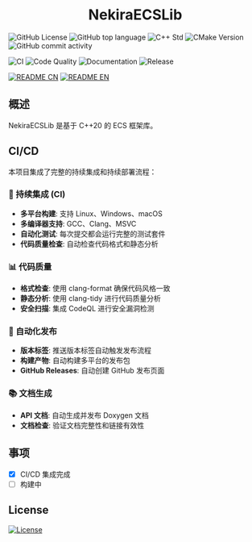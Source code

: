 <h1 align="center">NekiraECSLib</h1>

![GitHub License](https://img.shields.io/github/license/TokiraNeo/NekiraECS?style=flat-square&color=%233effc2)
![GitHub top language](https://img.shields.io/github/languages/top/TokiraNeo/NekiraECS?style=flat-square&color=%23f25037)
![C++ Std](https://img.shields.io/badge/C%2B%2B_std-%3E%3D20-%23F761AE?style=flat-square)
![CMake Version](https://img.shields.io/badge/CMake-%3E%3D3.20-%2366F59F?style=flat-square)
![GitHub commit activity](https://img.shields.io/github/commit-activity/m/TokiraNeo/NekiraECS?style=flat-square&labelColor=91CBED&color=A0AEDE)

<!-- CI/CD Status Badges -->
![CI](https://img.shields.io/github/actions/workflow/status/TokiraNeo/NekiraECS/ci.yml?branch=main&style=flat-square&label=CI&color=%2300d4aa)
![Code Quality](https://img.shields.io/github/actions/workflow/status/TokiraNeo/NekiraECS/code-quality.yml?branch=main&style=flat-square&label=Code%20Quality&color=%23ff6b6b)
![Documentation](https://img.shields.io/github/actions/workflow/status/TokiraNeo/NekiraECS/documentation.yml?branch=main&style=flat-square&label=Docs&color=%234ecdc4)
![Release](https://img.shields.io/github/v/release/TokiraNeo/NekiraECS?style=flat-square&color=%23f7b801)

[![README CN](https://img.shields.io/badge/README-%E4%B8%AD%E6%96%87-%2331EDA8?style=for-the-badge)](/Documents/README/README.CN.MD)
[![README EN](https://img.shields.io/badge/README-EN-%2331D4ED?style=for-the-badge)](/Documents/README/README.EN.MD)

## 概述

NekiraECSLib 是基于 C++20 的 ECS 框架库。

## CI/CD

本项目集成了完整的持续集成和持续部署流程：

### 🔧 持续集成 (CI)
- **多平台构建**: 支持 Linux、Windows、macOS
- **多编译器支持**: GCC、Clang、MSVC
- **自动化测试**: 每次提交都会运行完整的测试套件
- **代码质量检查**: 自动检查代码格式和静态分析

### 📊 代码质量
- **格式检查**: 使用 clang-format 确保代码风格一致
- **静态分析**: 使用 clang-tidy 进行代码质量分析
- **安全扫描**: 集成 CodeQL 进行安全漏洞检测

### 🚀 自动化发布
- **版本标签**: 推送版本标签自动触发发布流程
- **构建产物**: 自动构建多平台的发布包
- **GitHub Releases**: 自动创建 GitHub 发布页面

### 📚 文档生成
- **API 文档**: 自动生成并发布 Doxygen 文档
- **文档检查**: 验证文档完整性和链接有效性

## 事项

- [x] CI/CD 集成完成
- [ ] 构建中

## License

[![License](https://img.shields.io/badge/License-MIT-38E575?style=for-the-badge)](/LICENSE)
